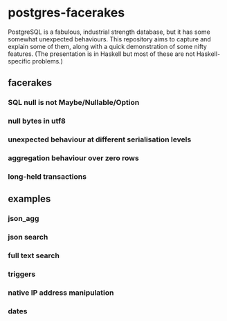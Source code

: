 # postgres-facerakes

PostgreSQL is a fabulous, industrial strength database, but it has
some somewhat unexpected behaviours. This repository aims to capture
and explain some of them, along with a quick demonstration of some
nifty features. (The presentation is in Haskell but most of these are
not Haskell-specific problems.)

## facerakes

### SQL null is not Maybe/Nullable/Option
### null bytes in utf8
### unexpected behaviour at different serialisation levels
### aggregation behaviour over zero rows
### long-held transactions

## examples

### json_agg
### json search
### full text search
### triggers
### native IP address manipulation
### dates
